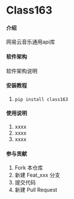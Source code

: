 # Class163

#### 介绍
网易云音乐通用api库

#### 软件架构
软件架构说明


#### 安装教程

1.  `pip install class163`


#### 使用说明

1.  xxxx
2.  xxxx
3.  xxxx

#### 参与贡献

1.  Fork 本仓库
2.  新建 Feat_xxx 分支
3.  提交代码
4.  新建 Pull Request

